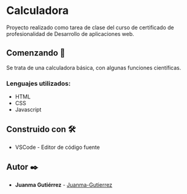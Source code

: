 # Calculadora
Proyecto realizado como tarea de clase del curso de certificado de profesionalidad de Desarrollo de aplicaciones web.

## Comenzando 🚀
Se trata de una calculadora básica, con algunas funciones científicas.

### Lenguajes utilizados:<br>
- HTML
- CSS
- Javascript

## Construido con 🛠️

* VSCode - Editor de código fuente

## Autor ✒️
* **Juanma Gutiérrez** - [Juanma-Gutierrez](https://github.com/Juanma-Gutierrez)
